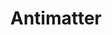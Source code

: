 ---
title: "Antimatter"
summary: "Antimatter, a UK dark rock band, is the solo project of longtime founding member Mick Moss. The project was originally a duo composed of founding member Duncan Patterson and Moss, being essentially an amalgamation of two solo projects working in tandem with each other, with each member writing and arranging their songs alone and compiling them in the studio later on to create an album. In this manner, the pair released three albums together, Saviour, Lights Out and Planetary Confinement, after which Patterson left, in 2005, to start another band Íon. Moss continued Antimatter as an extension of his own timeline established throughout the first three discs, releasing the project's fourth album Leaving Eden in 2007. Moss followed with 'Live@An Club', , Alternative Matter, Fear of a Unique Identity, The Judas Table, \"Too Late\", Welcome To The Machine, Live Between The Earth & Clouds, and, most recently, Black Market Enlightenment in 2018.Describing Antimatter's sound for an article in The Krakow Post in 2016, late U.S. journalist Dewey Gurall said \"while the early albums had more of a triphop vibe with lots of female vocals , nowadays that type of electronic ambience and rhythm are more integrated with art rock, prog, metal, folk, shoegazer, a dash of classic British pop, and even grunge, all while never wandering too far from that darkwave sensibility mentioned earlier. The lead vocals are handled completely, and masterfully, by Mick.
On paper, the mix of different genre might sound like it wouldn’t work, maybe even like a bit of a mess. Instead, from so many different elements, Moss has constructed something both wholly original and emotionally moving\"."
slug: "antimatter"
image: "antimatter.jpg"
apple_music_artist_url: "https://music.apple.com/gb/artist/antimatter/5282371"
wikipedia_url: "https://en.wikipedia.org/wiki/Antimatter_(band)"
---